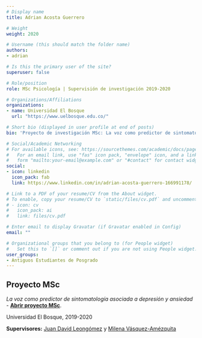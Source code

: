 ```yaml
---
# Display name
title: Adrian Acosta Guerrero

# Weight
weight: 2020

# Username (this should match the folder name)
authors:
- adrian

# Is this the primary user of the site?
superuser: false

# Role/position
role: MSc Psicología | Supervisión de investigación 2019-2020

# Organizations/Affiliations
organizations:
- name: Universidad El Bosque
  url: "https://www.uelbosque.edu.co/"

# Short bio (displayed in user profile at end of posts)
bio: 'Proyecto de investigación MSc: La voz como predictor de sintomatología asociada a depresión y ansiedad'

# Social/Academic Networking
# For available icons, see: https://sourcethemes.com/academic/docs/page-builder/#icons
#   For an email link, use "fas" icon pack, "envelope" icon, and a link in the
#   form "mailto:your-email@example.com" or "#contact" for contact widget.
social:
- icon: linkedin
  icon_pack: fab
  link: https://www.linkedin.com/in/adrian-acosta-guerrero-166991178/

# Link to a PDF of your resume/CV from the About widget.
# To enable, copy your resume/CV to `static/files/cv.pdf` and uncomment the lines below.
# - icon: cv
#   icon_pack: ai
#   link: files/cv.pdf

# Enter email to display Gravatar (if Gravatar enabled in Config)
email: ""

# Organizational groups that you belong to (for People widget)
#   Set this to `[]` or comment out if you are not using People widget.
user_groups:
- Antiguos Estudiantes de Posgrado
---
```


## **Proyecto MSc**  

*La voz como predictor de sintomatología asociada a depresión y ansiedad* - [**Abrir proyecto MSc**](https://repositorio.unbosque.edu.co/handle/20.500.12495/4416). 

Universidad El Bosque, 2019-2020

**Supervisores:** [Juan David Leongómez](/es/#about) y [Milena Vásquez-Amézquita](/es/author/milena-vasquez-amezquita/)
